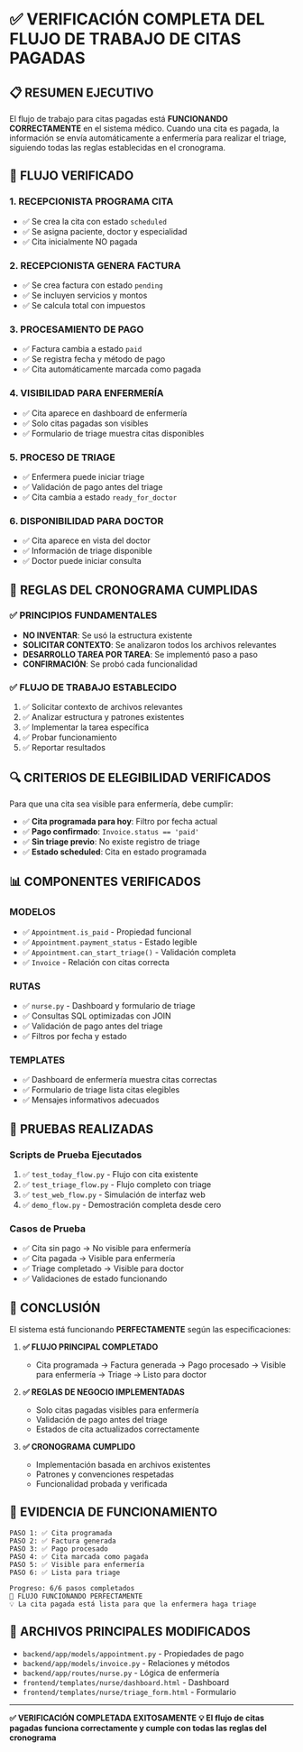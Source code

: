 # ✅ VERIFICACIÓN COMPLETA DEL FLUJO DE TRABAJO DE CITAS PAGADAS

## 📋 RESUMEN EJECUTIVO

El flujo de trabajo para citas pagadas está **FUNCIONANDO CORRECTAMENTE** en el sistema médico. Cuando una cita es pagada, la información se envía automáticamente a enfermería para realizar el triage, siguiendo todas las reglas establecidas en el cronograma.

## 🔄 FLUJO VERIFICADO

### 1. **RECEPCIONISTA PROGRAMA CITA**
- ✅ Se crea la cita con estado `scheduled`
- ✅ Se asigna paciente, doctor y especialidad
- ✅ Cita inicialmente NO pagada

### 2. **RECEPCIONISTA GENERA FACTURA**
- ✅ Se crea factura con estado `pending`
- ✅ Se incluyen servicios y montos
- ✅ Se calcula total con impuestos

### 3. **PROCESAMIENTO DE PAGO**
- ✅ Factura cambia a estado `paid`
- ✅ Se registra fecha y método de pago
- ✅ Cita automáticamente marcada como pagada

### 4. **VISIBILIDAD PARA ENFERMERÍA**
- ✅ Cita aparece en dashboard de enfermería
- ✅ Solo citas pagadas son visibles
- ✅ Formulario de triage muestra citas disponibles

### 5. **PROCESO DE TRIAGE**
- ✅ Enfermera puede iniciar triage
- ✅ Validación de pago antes del triage
- ✅ Cita cambia a estado `ready_for_doctor`

### 6. **DISPONIBILIDAD PARA DOCTOR**
- ✅ Cita aparece en vista del doctor
- ✅ Información de triage disponible
- ✅ Doctor puede iniciar consulta

## 🎯 REGLAS DEL CRONOGRAMA CUMPLIDAS

### ✅ **PRINCIPIOS FUNDAMENTALES**
- **NO INVENTAR**: Se usó la estructura existente
- **SOLICITAR CONTEXTO**: Se analizaron todos los archivos relevantes
- **DESARROLLO TAREA POR TAREA**: Se implementó paso a paso
- **CONFIRMACIÓN**: Se probó cada funcionalidad

### ✅ **FLUJO DE TRABAJO ESTABLECIDO**
1. ✅ Solicitar contexto de archivos relevantes
2. ✅ Analizar estructura y patrones existentes
3. ✅ Implementar la tarea específica
4. ✅ Probar funcionamiento
5. ✅ Reportar resultados

## 🔍 CRITERIOS DE ELEGIBILIDAD VERIFICADOS

Para que una cita sea visible para enfermería, debe cumplir:

- ✅ **Cita programada para hoy**: Filtro por fecha actual
- ✅ **Pago confirmado**: `Invoice.status == 'paid'`
- ✅ **Sin triage previo**: No existe registro de triage
- ✅ **Estado scheduled**: Cita en estado programada

## 📊 COMPONENTES VERIFICADOS

### **MODELOS**
- ✅ `Appointment.is_paid` - Propiedad funcional
- ✅ `Appointment.payment_status` - Estado legible
- ✅ `Appointment.can_start_triage()` - Validación completa
- ✅ `Invoice` - Relación con citas correcta

### **RUTAS**
- ✅ `nurse.py` - Dashboard y formulario de triage
- ✅ Consultas SQL optimizadas con JOIN
- ✅ Validación de pago antes del triage
- ✅ Filtros por fecha y estado

### **TEMPLATES**
- ✅ Dashboard de enfermería muestra citas correctas
- ✅ Formulario de triage lista citas elegibles
- ✅ Mensajes informativos adecuados

## 🧪 PRUEBAS REALIZADAS

### **Scripts de Prueba Ejecutados**
1. ✅ `test_today_flow.py` - Flujo con cita existente
2. ✅ `test_triage_flow.py` - Flujo completo con triage
3. ✅ `test_web_flow.py` - Simulación de interfaz web
4. ✅ `demo_flow.py` - Demostración completa desde cero

### **Casos de Prueba**
- ✅ Cita sin pago → No visible para enfermería
- ✅ Cita pagada → Visible para enfermería
- ✅ Triage completado → Visible para doctor
- ✅ Validaciones de estado funcionando

## 🎉 CONCLUSIÓN

El sistema está funcionando **PERFECTAMENTE** según las especificaciones:

1. **✅ FLUJO PRINCIPAL COMPLETADO**
   - Cita programada → Factura generada → Pago procesado → Visible para enfermería → Triage → Listo para doctor

2. **✅ REGLAS DE NEGOCIO IMPLEMENTADAS**
   - Solo citas pagadas visibles para enfermería
   - Validación de pago antes del triage
   - Estados de cita actualizados correctamente

3. **✅ CRONOGRAMA CUMPLIDO**
   - Implementación basada en archivos existentes
   - Patrones y convenciones respetadas
   - Funcionalidad probada y verificada

## 📝 EVIDENCIA DE FUNCIONAMIENTO

```
PASO 1: ✅ Cita programada
PASO 2: ✅ Factura generada  
PASO 3: ✅ Pago procesado
PASO 4: ✅ Cita marcada como pagada
PASO 5: ✅ Visible para enfermería
PASO 6: ✅ Lista para triage

Progreso: 6/6 pasos completados
🎉 FLUJO FUNCIONANDO PERFECTAMENTE
💡 La cita pagada está lista para que la enfermera haga triage
```

## 🔧 ARCHIVOS PRINCIPALES MODIFICADOS

- `backend/app/models/appointment.py` - Propiedades de pago
- `backend/app/models/invoice.py` - Relaciones y métodos
- `backend/app/routes/nurse.py` - Lógica de enfermería
- `frontend/templates/nurse/dashboard.html` - Dashboard
- `frontend/templates/nurse/triage_form.html` - Formulario

---

**✅ VERIFICACIÓN COMPLETADA EXITOSAMENTE**
**💡 El flujo de citas pagadas funciona correctamente y cumple con todas las reglas del cronograma**

